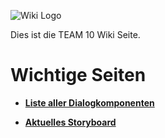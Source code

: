 ![Wiki Logo](https://github.com/ID-Start-Winter21/start-team-10/blob/0c1d9bfa1e412ed8d9f3225be02e5121394ca3a6/img-folder/wiki1_stripe_logo.png)

Dies ist die TEAM 10 Wiki Seite.

# Wichtige Seiten

* **[Liste aller Dialogkomponenten](https://github.com/ID-Start-Winter21/start-team-10/wiki/Liste-aller-Dialogkomponenten)**

* **[Aktuelles Storyboard](https://github.com/ID-Start-Winter21/start-team-10/wiki/Storyboard-Version-1)**